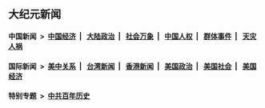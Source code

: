 ## 大纪元新闻

#### 中国新闻 &nbsp;>&nbsp; [中国经济](indexes/ncid283/README.md?06072045) &nbsp;| &nbsp; [大陆政治](indexes/ncid277/README.md?06072045) &nbsp;| &nbsp; [社会万象](indexes/ncid282/README.md?06072045) &nbsp;| &nbsp; [中国人权](indexes/ncid278/README.md?06072045) &nbsp;| &nbsp; [群体事件](indexes/ncid279/README.md?06072045) &nbsp;| &nbsp; [天灾人祸](indexes/ncid280/README.md?06072045)

#### 国际新闻 &nbsp;>&nbsp; [美中关系](indexes/nf1412576/README.md?06072045) &nbsp;| &nbsp; [台湾新闻](indexes/ncid1349361/README.md?06072045) &nbsp;| &nbsp; [香港新闻](indexes/ncid1349362/README.md?06072045) &nbsp;| &nbsp; [美国政治](indexes/ncid1078159/README.md?06072045) &nbsp;| &nbsp; [美国社会](indexes/ncid1078160/README.md?06072045) &nbsp;| &nbsp; [美国经济](indexes/ncid1078158/README.md?06072045)

#### 特别专题 &nbsp;>&nbsp; [中共百年历史](https://github.com/easy2view/epoch-special/blob/master/README.md?06072045)  
